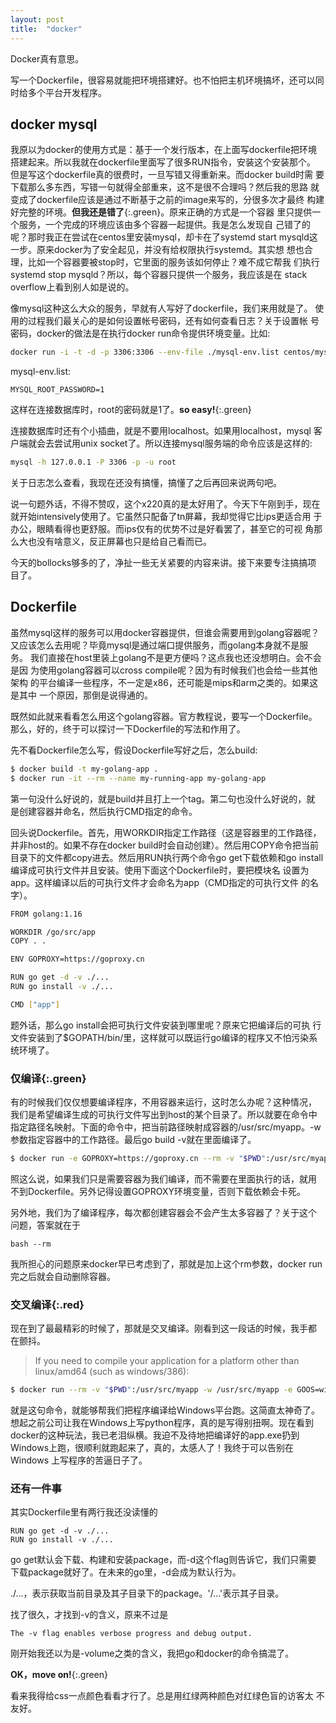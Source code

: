 ```yaml
---
layout: post
title:  "docker"
---
```


Docker真有意思。

写一个Dockerfile，很容易就能把环境搭建好。也不怕把主机环境搞坏，还可以同时给多个平台开发程序。

## docker mysql

我原以为docker的使用方式是：基于一个发行版本，在上面写dockerfile把环境
搭建起来。所以我就在dockerfile里面写了很多RUN指令，安装这个安装那个。
但是写这个dockerfile真的很费时，一旦写错又得重新来。而docker build时需
要下载那么多东西，写错一句就得全部重来，这不是很不合理吗？然后我的思路
就变成了dockerfile应该是通过不断基于之前的image来写的，分很多次才最终
构建好完整的环境。**但我还是错了**{:.green}。原来正确的方式是一个容器
里只提供一个服务，一个完成的环境应该由多个容器一起提供。我是怎么发现自
己错了的呢？那时我正在尝试在centos里安装mysql，却卡在了systemd start
mysqld这一步。原来docker为了安全起见，并没有给权限执行systemd。其实想
想也合理，比如一个容器要被stop时，它里面的服务该如何停止？难不成它帮我
们执行systemd stop mysqld？所以，每个容器只提供一个服务，我应该是在
stack overflow上看到别人如是说的。

像mysql这种这么大众的服务，早就有人写好了dockerfile，我们来用就是了。
使用的过程我们最关心的是如何设置帐号密码，还有如何查看日志？关于设置帐
号密码，docker的做法是在执行docker run命令提供环境变量。比如:
```bash
docker run -i -t -d -p 3306:3306 --env-file ./mysql-env.list centos/mysql-57-centos7
```

mysql-env.list:
```
MYSQL_ROOT_PASSWORD=1
```

这样在连接数据库时，root的密码就是1了。**so easy!**{:.green}

连接数据库时还有个小插曲，就是不要用localhost。如果用localhost，mysql
客户端就会去尝试用unix socket了。所以连接mysql服务端的命令应该是这样的:

```bash
mysql -h 127.0.0.1 -P 3306 -p -u root
```

关于日志怎么查看，我现在还没有搞懂，搞懂了之后再回来说两句吧。

说一句题外话，不得不赞叹，这个x220真的是太好用了。今天下午刚到手，现在
就开始intensively使用了。它虽然只配备了tn屏幕，我却觉得它比ips更适合用
于办公，眼睛看得也更舒服。而ips仅有的优势不过是好看罢了，甚至它的可视
角那么大也没有啥意义，反正屏幕也只是给自己看而已。

今天的bollocks够多的了，净扯一些无关紧要的内容来讲。接下来要专注搞搞项
目了。

## Dockerfile

虽然mysql这样的服务可以用docker容器提供，但谁会需要用到golang容器呢？
又应该怎么去用呢？毕竟mysql是通过端口提供服务，而golang本身就不是服务。
我们直接在host里装上golang不是更方便吗？这点我也还没想明白。会不会是因
为使用golang容器可以cross compile呢？因为有时候我们也会给一些其他架构
的平台编译一些程序，不一定是x86，还可能是mips和arm之类的。如果这是其中
一个原因，那倒是说得通的。

既然如此就来看看怎么用这个golang容器。官方教程说，要写一个Dockerfile。
那么，好的，终于可以探讨一下Dockerfile的写法和作用了。

先不看Dockerfile怎么写，假设Dockerfile写好之后，怎么build:
```bash
$ docker build -t my-golang-app .
$ docker run -it --rm --name my-running-app my-golang-app
```
第一句没什么好说的，就是build并且打上一个tag。第二句也没什么好说的，就
是创建容器并命名，然后执行CMD指定的命令。

回头说Dockerfile。首先，用WORKDIR指定工作路径（这是容器里的工作路径，
并非host的。如果不存在docker build时会自动创建）。然后用COPY命令把当前
目录下的文件都copy进去。然后用RUN执行两个命令go get下载依赖和go
install编译成可执行文件并且安装。使用下面这个Dockerfile时，要把模块名
设置为app。这样编译以后的可执行文件才会命名为app（CMD指定的可执行文件
的名字）。

```bash
FROM golang:1.16

WORKDIR /go/src/app
COPY . .

ENV GOPROXY=https://goproxy.cn

RUN go get -d -v ./...
RUN go install -v ./...

CMD ["app"]
```

题外话，那么go install会把可执行文件安装到哪里呢？原来它把编译后的可执
行文件安装到了$GOPATH/bin/里，这样就可以既运行go编译的程序又不怕污染系
统环境了。

### **仅编译**{:.green}

有的时候我们仅仅想要编译程序，不用容器来运行，这时怎么办呢？这种情况，
我们是希望编译生成的可执行文件写出到host的某个目录了。所以就要在命令中
指定路径名映射。下面的命令中，把当前路径映射成容器的/usr/src/myapp。-w
参数指定容器中的工作路径。最后go build -v就在里面编译了。
```bash
$ docker run -e GOPROXY=https://goproxy.cn --rm -v "$PWD":/usr/src/myapp -w /usr/src/myapp golang:1.16 go build -v
```

照这么说，如果我们只是需要容器为我们编译，而不需要在里面执行的话，就用
不到Dockerfile。另外记得设置GOPROXY环境变量，否则下载依赖会卡死。

另外地，我们为了编译程序，每次都创建容器会不会产生太多容器了？关于这个
问题，答案就在于

```bash --rm ```

我所担心的问题原来docker早已考虑到了，那就是加上这个rm参数，docker run
完之后就会自动删除容器。

### **交叉编译**{:.red}

现在到了最最精彩的时候了，那就是交叉编译。刚看到这一段话的时候，我手都
在颤抖。

> If you need to compile your application for a platform other than
> linux/amd64 (such as windows/386):

```bash
$ docker run --rm -v "$PWD":/usr/src/myapp -w /usr/src/myapp -e GOOS=windows -e GOARCH=386 golang:1.16 go build -v
```

就是这句命令，就能够帮我们把程序编译给Windows平台跑。这简直太神奇了。
想起之前公司让我在Windows上写python程序，真的是写得别扭啊。现在看到
docker的这种玩法，我已老泪纵横。我迫不及待地把编译好的app.exe扔到
Windows上跑，很顺利就跑起来了，真的，太感人了！我终于可以告别在Windows
上写程序的苦逼日子了。

### 还有一件事

其实Dockerfile里有两行我还没读懂的

```
RUN go get -d -v ./...
RUN go install -v ./...
```

go get默认会下载、构建和安装package，而-d这个flag则告诉它，我们只需要
下载package就好了。在未来的go里，-d会成为默认行为。

./...，表示获取当前目录及其子目录下的package。'/...'表示其子目录。

找了很久，才找到-v的含义，原来不过是

```
The -v flag enables verbose progress and debug output.
```

刚开始我还以为是-volume之类的含义，我把go和docker的命令搞混了。

**OK，move on!**{:.green}

看来我得给css一点颜色看看才行了。总是用红绿两种颜色对红绿色盲的访客太
不友好。
